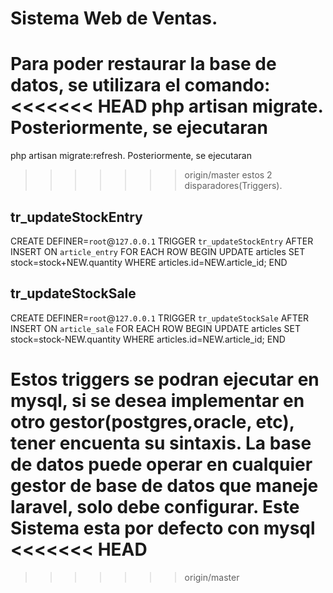 Sistema Web de Ventas.
=====================

Para poder restaurar la base de datos, se utilizara el comando:
<<<<<<< HEAD
php artisan migrate. 
Posteriormente, se ejecutaran 
=======
php artisan migrate:refresh. Posteriormente, se ejecutaran 
>>>>>>> origin/master
estos 2 disparadores(Triggers).

## tr_updateStockEntry
CREATE DEFINER=`root`@`127.0.0.1` TRIGGER `tr_updateStockEntry` AFTER INSERT ON `article_entry` FOR EACH ROW BEGIN
	UPDATE articles SET stock=stock+NEW.quantity
	WHERE articles.id=NEW.article_id;
END

## tr_updateStockSale
CREATE DEFINER=`root`@`127.0.0.1` TRIGGER `tr_updateStockSale` AFTER INSERT ON `article_sale` FOR EACH ROW BEGIN
	UPDATE articles SET stock=stock-NEW.quantity
	WHERE articles.id=NEW.article_id;
END
##

Estos triggers se podran ejecutar en mysql, si se desea implementar en 
otro gestor(postgres,oracle, etc), tener encuenta su sintaxis. La base
de datos puede operar en cualquier gestor de base de datos que maneje laravel, solo debe configurar.
Este Sistema esta por defecto con mysql
<<<<<<< HEAD
=======

>>>>>>> origin/master

